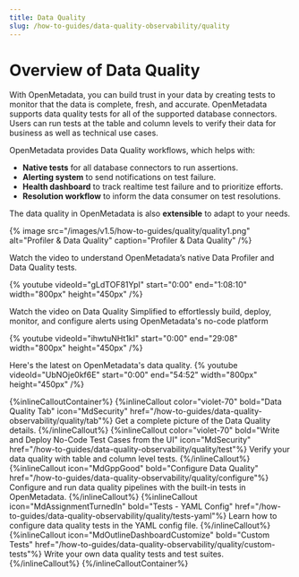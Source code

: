 ```yaml
---
title: Data Quality
slug: /how-to-guides/data-quality-observability/quality
---
```


# Overview of Data Quality

With OpenMetadata, you can build trust in your data by creating tests to monitor that the data is complete, fresh, and accurate. OpenMetadata supports data quality tests for all of the supported database connectors. Users can run tests at the table and column levels to verify their data for business as well as technical use cases.

OpenMetadata provides Data Quality workflows, which helps with:
- **Native tests** for all database connectors to run assertions.
- **Alerting system** to send notifications on test failure.
- **Health dashboard** to track realtime test failure and to prioritize efforts.
- **Resolution workflow** to inform the data consumer on test resolutions.

The data quality in OpenMetadata is also **extensible** to adapt to your needs. 

{% image
src="/images/v1.5/how-to-guides/quality/quality1.png"
alt="Profiler & Data Quality"
caption="Profiler & Data Quality"
/%}

Watch the video to understand OpenMetadata’s native Data Profiler and Data Quality tests.

{%  youtube videoId="gLdTOF81YpI" start="0:00" end="1:08:10" width="800px" height="450px" /%}

Watch the video on Data Quality Simplified to effortlessly build, deploy, monitor, and configure alerts using OpenMetadata's no-code platform

{%  youtube videoId="ihwtuNHt1kI" start="0:00" end="29:08" width="800px" height="450px" /%}

Here's the latest on OpenMetadata's data quality.
{%  youtube videoId="UbNOje0kf6E" start="0:00" end="54:52" width="800px" height="450px" /%}

{%inlineCalloutContainer%}
 {%inlineCallout
  color="violet-70"
  bold="Data Quality Tab"
  icon="MdSecurity"
  href="/how-to-guides/data-quality-observability/quality/tab"%}
  Get a complete picture of the Data Quality details.
 {%/inlineCallout%}
 {%inlineCallout
  color="violet-70"
  bold="Write and Deploy No-Code Test Cases from the UI"
  icon="MdSecurity"
  href="/how-to-guides/data-quality-observability/quality/test"%}
  Verify your data quality with table and column level tests.
 {%/inlineCallout%}
 {%inlineCallout
    icon="MdGppGood"
    bold="Configure Data Quality"
    href="/how-to-guides/data-quality-observability/quality/configure"%}
    Configure and run data quality pipelines with the built-in tests in OpenMetadata.
 {%/inlineCallout%}
 {%inlineCallout
    icon="MdAssignmentTurnedIn"
    bold="Tests - YAML Config"
    href="/how-to-guides/data-quality-observability/quality/tests-yaml"%}
    Learn how to configure data quality tests in the YAML config file.
 {%/inlineCallout%}
 {%inlineCallout
    icon="MdOutlineDashboardCustomize"
    bold="Custom Tests"
    href="/how-to-guides/data-quality-observability/quality/custom-tests"%}
    Write your own data quality tests and test suites.
 {%/inlineCallout%}
{%/inlineCalloutContainer%}